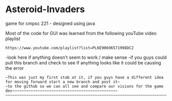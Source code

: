 # Asteroid-Invaders
game for cmpsc 221 - designed using java

Most of the code for GUI was learned from the following youTube video playlist

	https://www.youtube.com/playlist?list=PL6E90696571998DC2

-look here if anything doesn't seem to work / make sense
-if you guys could pull this branch and check to see if anything looks like it could be causing the error

~~~~~~~~~~~~~~~~~~~~~~~~~~~~~~~~~~~~~~~~~~~~~~~~~~~~~~~~~~~~~~~~~~~~~~~~~~~~~~~~~~~~~~~~~~~~~~~~~~~~~~~~~~~~~~~~~~~~~~~~~
~This was just my first stab at it, if you guys have a different idea for moving forward start a new branch and post it~
~to the github so we can all see and compare our visions for the game dev~~~~~~~~~~~~~~~~~~~~~~~~~~~~~~~~~~~~~~~~~~~~~~
~~~~~~~~~~~~~~~~~~~~~~~~~~~~~~~~~~~~~~~~~~~~~~~~~~~~~~~~~~~~~~~~~~~~~~~~~
